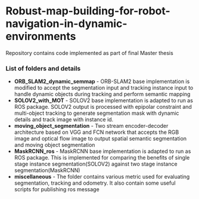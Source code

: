 # Robust-map-building-for-robot-navigation-in-dynamic-environments

Repository contains code implemented as part of final Master thesis

### List of folders and details

- **ORB_SLAM2_dynamic_semmap** - ORB-SLAM2 base implementation is modified to accept the segmentation input and tracking instance input to handle dynamic objects during tracking and perform semantic mapping
- **SOLOV2_with_MOT** - SOLOV2 base implementation is adapted to run as ROS package. SOLOV2 output is processed with epipolar constraint and multi-object tracking to generate segmentation mask with dynamic details and track image with instance id.
- **moving_object_segmentation** - Two stream encoder-decoder architecture based on VGG and FCN network that accepts the RGB image and optical flow image to output spatial semantic segmentation and moving object segmentation
- **MaskRCNN_ros** - MaskRCNN base implementation is adapted to run as ROS package. This is implemented for comparing the benefits of single stage instance segmentation(SOLOV2) against two stage instance segmentation(MaskRCNN)
- **miscellaneous** - The folder contains various metric used for evaluating segmentation, tracking and odometry. It also contain some useful scripts for publishing ros message

